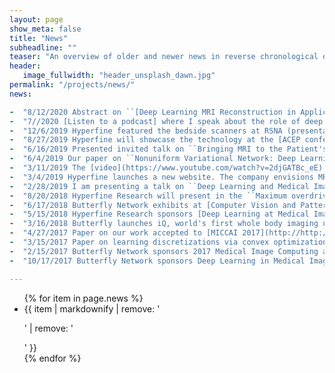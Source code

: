```yaml
---
layout: page
show_meta: false
title: "News"
subheadline: ""
teaser: "An overview of older and newer news in reverse chronological order"
header:
   image_fullwidth: "header_unsplash_dawn.jpg"
permalink: "/projects/news/"
news:

-  "8/12/2020 Abstract on ``[Deep Learning MRI Reconstruction in Application to Point-of-Care MRI](https://msofka.github.io/pdfs/schlemper-ismrm20.pdf)`` presented by Jo S. at [ISMRM] (https://www.ismrm.org/20/program_files/O57.htm)."
-  "7//2020 [Listen to a podcast] where I speak about the role of deep learning in delivering Hyperfine's MRI systems (https://alldus.com/blog/podcasts/aiinaction-michal-sofka-hyperfine/)."
-  "12/6/2019 Hyperfine featured the bedside scanners at RSNA (presentations and scanning on the exhibition floor and [nVidia showcase](https://www.businesswire.com/news/home/20191201005195/en/Hyperfine-Research-Teams-NVIDIA-Next-Generation-Point-of-Care-MRI)). Anonounced [collaboration with UPenn Medicine](https://www.businesswire.com/news/home/20191202005138/en/Hyperfine-Penn-Medicine-Announce-Partnership-Image-Hydrocephalus)."
-  "8/27/2019 Hyperfine will showcase the technology at the [ACEP conference](https://www.acep.org/acep19/generalinfo/about-acep-sa/) in Denver on Oct 27-30. Come and see us."
-  "6/16/2019 Presented invited talk on ``Bringing MRI to the Patient's Bedside: Deep Learning for Image Acquisition and Image Interpretation'' at Medical Computer Vision Workshop ([CVPR MVC 2019](https://sites.google.com/view/cvprmcv19/home))."
-  "6/4/2019 Our paper on ``Nonuniform Variational Network: Deep Learning for Accelerated Nonuniform MR Image Reconstruction'' was accepted and will be presented at the [MICCAI 2019](https://www.miccai2019.org) conference in Shenzhen."
-  "3/11/2019 The [video](https://www.youtube.com/watch?v=2djGATBc_eE) of my talk on our work on ``Deep MR image reconstruction across k­-space and image domain'' has been posted on [i2i Workshop](http://cai2r.net/i2i) 2018 web site."
-  "3/4/2019 Hyperfine launches a new website. The company envisions MR systems that are portable at the Point of Care. Imagine MR directly at the bedside - no need for a shielded room."
-  "2/28/2019 I am presenting a talk on ``Deep Learning and Medical Imaging for Streamlining MRI Exams'' at Stony Brook's Biomedical Informatics Grand Rounds."
-  "8/20/2018 Hyperfine Research will present in the ``Maximum overdrive: the AI revolution'' session at the [i2i Workshop](http://cai2r.net/i2i) in NYC."
-  "6/17/2018 Butterfly Network exhibits at [Computer Vision and Pattern Recognition (CVPR) 2018](http://cvpr2018.thecvf.com/) conference."
-  "5/15/2018 Hyperfine Research sponsors [Deep Learning at Medical Image Analysis Workshop](https://cs.adelaide.edu.au/~dlmia4/) at [MICCAI 2018](http://www.miccai2018.org/)."
-  "3/16/2018 Butterfly launches iQ, world's first whole body imaging ultrasound platform that plugs into an iPhone and costs under $2,000." 
-  "4/27/2017 Paper on our work accepted to [MICCAI 2017](http://http://www.miccai2017.org/)."
-  "3/15/2017 Paper on learning discretizations via convex optimization accepted to the Machine Learning journal."
-  "2/15/2017 Butterfly Network sponsors 2017 Medical Image Computing and Computer Assisted Intervention (MICCAI) conference."
-  "10/17/2017 Butterfly Network sponsors Deep Learning in Medical Imaging at MICCAI 2016."

---
```


<ul>
    {% for item in page.news %}
    <li>{{ item | markdownify | remove: '<p>' | remove: '</p>' }}</li>
    {% endfor %}
</ul>

